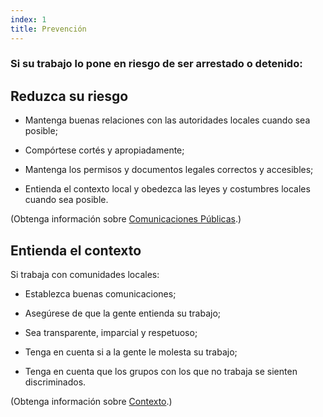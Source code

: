 ```yaml
---
index: 1
title: Prevención
---
```

### Si su trabajo lo pone en riesgo de ser arrestado o detenido:

## Reduzca su riesgo

*   Mantenga buenas relaciones con las autoridades locales cuando sea posible;

*   Compórtese cortés y apropiadamente;

*   Mantenga los permisos y documentos legales correctos y accesibles;

*   Entienda el contexto local y obedezca las leyes y costumbres locales cuando sea posible.

(Obtenga información sobre [Comunicaciones Públicas](umbrella://work/public-communications).)

## Entienda el contexto

Si trabaja con comunidades locales:

*   Establezca buenas comunicaciones;

*   Asegúrese de que la gente entienda su trabajo;

*   Sea transparente, imparcial y respetuoso;

*   Tenga en cuenta si a la gente le molesta su trabajo;

*   Tenga en cuenta que los grupos con los que no trabaja se sienten discriminados.

(Obtenga información sobre [Contexto](umbrella://assess-your-risk/security-planning/beginner/s_context.md).)